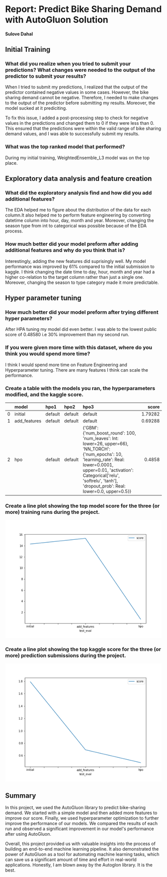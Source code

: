 # Report: Predict Bike Sharing Demand with AutoGluon Solution
#### Sulove Dahal

## Initial Training
### What did you realize when you tried to submit your predictions? What changes were needed to the output of the predictor to submit your results?
When I tried to submit my predictions, I realized that the output of the predictor contained negative values in some cases. However, the bike sharing demand cannot be negative. Therefore, I needed to make changes to the output of the predictor before submitting my results. Moreover, the model sucked at it prediciting. 

To fix this issue, I added a post-processing step to check for negative values in the predictions and changed them to 0 if they were less than 0. This ensured that the predictions were within the valid range of bike sharing demand values, and I was able to successfully submit my results.

### What was the top ranked model that performed?
During my initial training, WeightedEnsemble_L3 model was on the top place. 

## Exploratory data analysis and feature creation
### What did the exploratory analysis find and how did you add additional features?
The EDA helped me to figure about the distribution of the data for each column.It also helped me to perform feature engineering by converting datetime column into hour, day, month and year. Moreover, changing the season type from int to categorical was possible because of the EDA process. 

### How much better did your model preform after adding additional features and why do you think that is?
Interestingly, adding the new features did suprisingly well. My model performance was improved by 61% compared to the initial submission to kaggle. I think changing the date time to day, hour, month and year had a higher co-relation to the target column rather than just a single one. Moreover, changing the season to type category made it more predictable. 

## Hyper parameter tuning
### How much better did your model preform after trying different hyper parameters?
After HPA tuning my model did even better. I was able to the lowest public score of 0.48580 i.e 30% improvement than my second run. 

### If you were given more time with this dataset, where do you think you would spend more time?
I think I would spend more time on Feature Engineering and Hyperparameter tuning. There are many features I think can scale the performance. 

### Create a table with the models you ran, the hyperparameters modified, and the kaggle score.
|    | model        | hpo1    | hpo2    | hpo3                                                                                                                                                                                                                                                         |   score |
|---:|:-------------|:--------|:--------|:-------------------------------------------------------------------------------------------------------------------------------------------------------------------------------------------------------------------------------------------------------------|--------:|
|  0 | initial      | default | default | default                                                                                                                                                                                                                                                      | 1.79282 |
|  1 | add_features | default | default | default                                                                                                                                                                                                                                                      | 0.69288 |
|  2 | hpo          | default | default | {'GBM': {'num_boost_round': 100, 'num_leaves': Int: lower=26, upper=66}, 'NN_TORCH': {'num_epochs': 10, 'learning_rate': Real: lower=0.0001, upper=0.01, 'activation': Categorical['relu', 'softrelu', 'tanh'], 'dropout_prob': Real: lower=0.0, upper=0.5}} | 0.4858  |

### Create a line plot showing the top model score for the three (or more) training runs during the project.

![ModelScore](./model_test_score.png)

### Create a line plot showing the top kaggle score for the three (or more) prediction submissions during the project.
![kaggleScore](./kaggle_score.png)

## Summary

In this project, we used the AutoGluon library to predict bike-sharing demand. We started with a simple model and then added more features to improve our score. Finally, we used hyperparameter optimization to further improve the performance of our models. We compared the results of each run and observed a significant improvement in our model's performance after using AutoGluon.

Overall, this project provided us with valuable insights into the process of building an end-to-end machine learning pipeline. It also demonstrated the power of AutoGluon as a tool for automating machine learning tasks, which can save us a significant amount of time and effort in real-world applications. Honestly, I am blown away by the Autoglon library. It is the best. 




 
